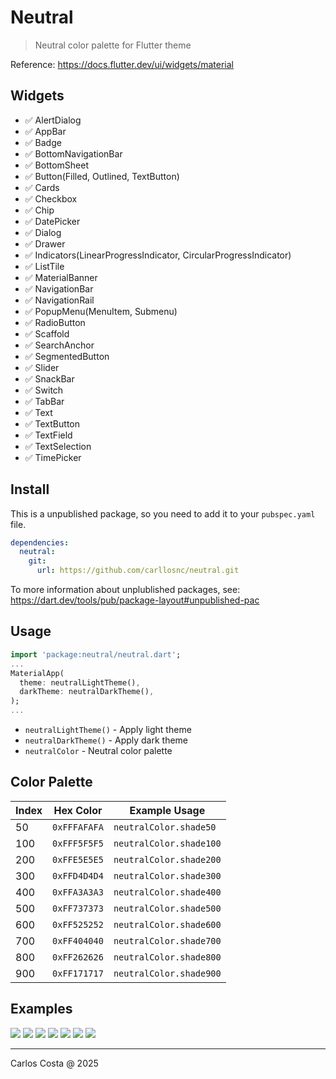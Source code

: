 # Neutral

> Neutral color palette for Flutter theme

Reference: https://docs.flutter.dev/ui/widgets/material

## Widgets

- ✅ AlertDialog
- ✅ AppBar
- ✅ Badge
- ✅ BottomNavigationBar
- ✅ BottomSheet
- ✅ Button(Filled, Outlined, TextButton)
- ✅ Cards
- ✅ Checkbox
- ✅ Chip
- ✅ DatePicker
- ✅ Dialog
- ✅ Drawer
- ✅ Indicators(LinearProgressIndicator, CircularProgressIndicator)
- ✅ ListTile
- ✅ MaterialBanner
- ✅ NavigationBar
- ✅ NavigationRail
- ✅ PopupMenu(MenuItem, Submenu)
- ✅ RadioButton
- ✅ Scaffold
- ✅ SearchAnchor
- ✅ SegmentedButton
- ✅ Slider
- ✅ SnackBar
- ✅ Switch
- ✅ TabBar
- ✅ Text
- ✅ TextButton
- ✅ TextField
- ✅ TextSelection
- ✅ TimePicker

## Install

This is a unpublished package, so you need to add it to your `pubspec.yaml` file.

```yml
dependencies:
  neutral:
    git:
      url: https://github.com/carllosnc/neutral.git
```

To more information about unplublished packages, see: https://dart.dev/tools/pub/package-layout#unpublished-pac


## Usage

```dart
import 'package:neutral/neutral.dart';
...
MaterialApp(
  theme: neutralLightTheme(),
  darkTheme: neutralDarkTheme(),
);
...
```

- `neutralLightTheme()` - Apply light theme
- `neutralDarkTheme()` - Apply dark theme
- `neutralColor` - Neutral color palette

## Color Palette

| Index | Hex Color | Example Usage |
|-------|-----------|---------------|
| 50 | `0xFFFAFAFA` | `neutralColor.shade50` |
| 100 | `0xFFF5F5F5` | `neutralColor.shade100` |
| 200 | `0xFFE5E5E5` | `neutralColor.shade200` |
| 300 | `0xFFD4D4D4` | `neutralColor.shade300` |
| 400 | `0xFFA3A3A3` | `neutralColor.shade400` |
| 500 | `0xFF737373` | `neutralColor.shade500` |
| 600 | `0xFF525252` | `neutralColor.shade600` |
| 700 | `0xFF404040` | `neutralColor.shade700` |
| 800 | `0xFF262626` | `neutralColor.shade800` |
| 900 | `0xFF171717` | `neutralColor.shade900` |

## Examples

<img src="prints/ex01.png">
<img src="prints/ex02.png">
<img src="prints/ex03.png">
<img src="prints/ex04.png">
<img src="prints/ex05.png">
<img src="prints/ex06.png">
<img src="prints/ex07.png">

---

Carlos Costa @ 2025
